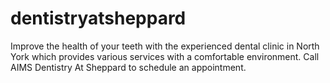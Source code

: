 # dentistryatsheppard
Improve the health of your teeth with the experienced dental clinic in North York which provides various services with a comfortable environment. Call AIMS Dentistry At Sheppard to schedule an appointment.
